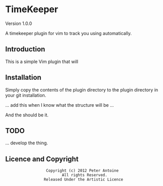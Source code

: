 TimeKeeper
==========

Version 1.0.0

A timekeeper plugin for vim to track you using automatically.

Introduction
------------

This is a simple Vim plugin that will 

Installation
------------

Simply copy the contents of the plugin directory to the plugin directory in your git installation.

... add this when I know what the structure will be ...


And the should be it.

TODO
----

... develop the thing.

Licence and Copyright
---------------------
                      Copyright (c) 2012 Peter Antoine
                             All rights Reserved.
                     Released Under the Artistic Licence
